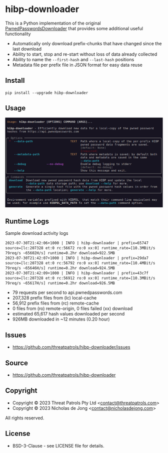 # hibp-downloader

This is a Python implementation of the original [PwnedPasswordsDownloader](https://github.com/HaveIBeenPwned/PwnedPasswordsDownloader)
that provides some additional useful functionality 
 - Automatically only download prefix-chunks that have changed since the last download
 - Ability to start, stop and re-start without loss of data already collected
 - Ability to name the `--first-hash` and `--last-hash` positions
 - Metadata file per prefix file in JSON format for easy data reuse

## Install
```commandline
pip install --upgrade hibp-downloader
```

## Usage
![screenshot-help.png](docs%2Fassets%2Fscreenshot-help.png)

## Runtime Logs
Sample download activity logs 
```text
2023-07-30T21:42:06+1000 | INFO | hibp-downloader | prefix=65747 source=[lc:207328 et:0 rc:56672 ro:0 xx:0] runtime_rate=[10.3MBit/s 79req/s ~65602H/s] runtime=0.2hr download=922.5MB
2023-07-30T21:42:07+1000 | INFO | hibp-downloader | prefix=29da7 source=[lc:207328 et:0 rc:56792 ro:0 xx:0] runtime_rate=[10.4MBit/s 79req/s ~65646H/s] runtime=0.2hr download=924.5MB
2023-07-30T21:42:09+1000 | INFO | hibp-downloader | prefix=43c7f source=[lc:207328 et:0 rc:56912 ro:0 xx:0] runtime_rate=[10.3MBit/s 79req/s ~65617H/s] runtime=0.2hr download=926.5MB
```
 - 79 requests per second to api.pwnedpasswords.com
 - 207,328 prefix files from (lc) local-cache
 - 56,912 prefix files from (rc) remote-cache
 - 0 files from (ro) remote-origin, 0 files failed (xx) download
 - estimated 65,617 hash values downloaded per second
 - 926MB downloaded in ~12 minutes (0.20 hour)


## Issues
 - https://github.com/threatpatrols/hibp-downloader/issues

## Source
 - https://github.com/threatpatrols/hibp-downloader

## Copyright
 - Copyright &copy; 2023 Threat Patrols Pty Ltd &lt;contact@threatpatrols.com&gt;
 - Copyright &copy; 2023 Nicholas de Jong &lt;contact@nicholasdejong.com&gt;

All rights reserved.

## License
 * BSD-3-Clause - see LICENSE file for details.
